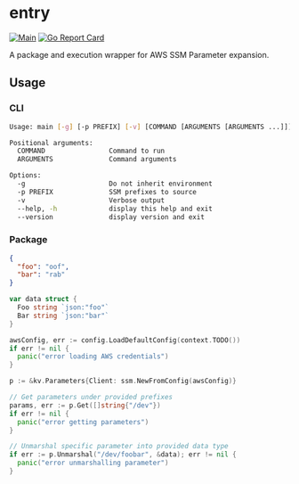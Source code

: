 # entry

[![Main](https://github.com/linecard/entry/actions/workflows/main.yaml/badge.svg)](https://github.com/linecard/entry/actions/workflows/main.yml)
[![Go Report Card](https://goreportcard.com/badge/github.com/linecard/entry)](https://goreportcard.com/report/github.com/linecard/entry)

A package and execution wrapper for AWS SSM Parameter expansion.

## Usage

### CLI

```bash
Usage: main [-g] [-p PREFIX] [-v] [COMMAND [ARGUMENTS [ARGUMENTS ...]]]

Positional arguments:
  COMMAND                Command to run
  ARGUMENTS              Command arguments

Options:
  -g                     Do not inherit environment
  -p PREFIX              SSM prefixes to source
  -v                     Verbose output
  --help, -h             display this help and exit
  --version              display version and exit
```

### Package

```json
{
  "foo": "oof",
  "bar": "rab"
}
```

```go
var data struct {
  Foo string `json:"foo"`
  Bar string `json:"bar"`
}

awsConfig, err := config.LoadDefaultConfig(context.TODO())
if err != nil {
  panic("error loading AWS credentials")
}

p := &kv.Parameters{Client: ssm.NewFromConfig(awsConfig)}

// Get parameters under provided prefixes
params, err := p.Get([]string{"/dev"})
if err != nil {
  panic("error getting parameters")
}

// Unmarshal specific parameter into provided data type
if err := p.Unmarshal("/dev/foobar", &data); err != nil {
  panic("error unmarshalling parameter")
}
```

